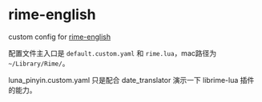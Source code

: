 # rime-english
custom config for [rime-english](https://github.com/sdadonkey/rime-english)

配置文件主入口是 `default.custom.yaml` 和 `rime.lua`，mac路径为 `~/Library/Rime/`。

luna_pinyin.custom.yaml 只是配合 date_translator 演示一下 librime-lua 插件的能力。
